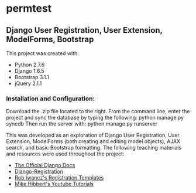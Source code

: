 permtest
========

<h2>Django User Registration, User Extension, ModelForms, Bootstrap</h2>

<p>
This project was created with:
<ul>
    <li>Python 2.7.6</li>
    <li>Django 1.6.5</li>
    <li>Bootstrap 3.1.1</li>
    <li>jQuery 2.1.1</li>
</ul></p>

<h3>Installation and Configuration:</h3>
<p> Download the .zip file located to the right.
    From the command line, enter the project and sync the database by typing the following:
        python manage.py syncdb
    Then run the server with:
        python manage.py runserver
</p>

<p>
    This was developed as an exploration of Django User Registration, User Extension, ModelForms (both creating and editing model objects), AJAX search, and basic Bootstrap formatting. The following teaching materials and resources were used throughout the project:
<ul>
    <li><a href="https://docs.djangoproject.com/en/1.6/">The Official Django Docs</a></li>
    <li><a href="http://django-registration.readthedocs.org/">Django-Registration</a></li>
    <li><a href="http://www.voidynullness.net/blog/2014/01/15/raiders-of-the-lost-django-registration-templates/">Rob Iwancz's Registration Templates</a></li>
    <li><a href="https://www.youtube.com/playlist?list=PLxxA5z-8B2xk4szCgFmgonNcCboyNneMD">Mike Hibbert's Youtube Tutorials</a></li>
</ul></p>
    
